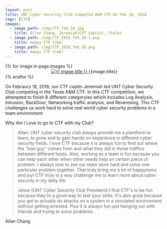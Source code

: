 ```yaml
---
layout: post
title: UNT Cyber Security Club Competed A&M CTF On Feb 18, 2018
tags: [CTF]
images: 
  - image_path: /img/CTF_feb_18.jpg
    title: Allan Chang, Jeremiah(CFT Captin), Chalet
  - image_path: /img/CTF_2018_feb_18-1.png
    title: Happy CTF time!
  - image_path: /img/CTF_2018_feb_18.png
    title: Happy CTF time!
---
```


<div class="photo-gallery">
  {% for image in page.images %}
  <li style="list-style-type:none">
    <center>
      <a href="{{image.link}}">
        <img src="{{ image.image_path }}" alt="{{ image.title }}">
      </a>
      {{image.title}}
    </center>
  </li>
  {% endfor %}
</div>

On Febraury 18, 2018, our CTF captin Jeremiah led UNT Cyber Security Club competing in the Texas A&M CTF. In this CTF competition, we attempted to finish 8 different categoryies which includes Log Analysis, Intrusion, BackDoor, Networking traffic analysis, and Reveresing. This CTF challenges us work hard to solve real world cyber security problems in a team environment.   

Why Am I Love to go to CTF with my Club? 

>Allan: UNT cyber security club always provide me a plantform to learn, to grow and to gain hands on experience in different cyber security fields. I love CTF because it is always fun to find out where the "bad guy" comes from and what they did in those traffics between different hosts. Also, working as a team is fun because you can help each other when other needs help on certain piece of problem. I always love to see our team work hard and solve one particular problem together. That truly bring me a lot of happyiness and joy! CTF truly is a way challenge me to learn more about cyber security in my daily life.

>Jesse (UNT Cyber Security Club President):I find CTF's to be fun because they're a good way to test your skills. It's also great because you get to actually do attacks on a system in a simulated environment without getting arrested. Plus it is always fun just hanging out with friends and trying to solve problems.


Allan Chang